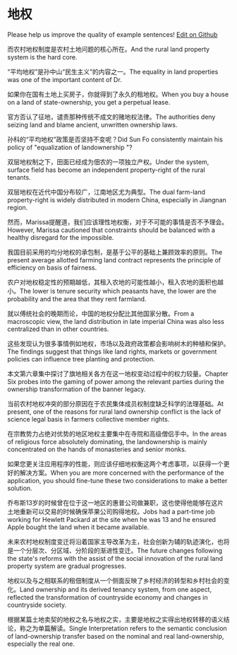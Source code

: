 # 地权

Please help us improve the quality of example sentences! [Edit on Github](https://github.com/jiyushe/jiyu-example-sentence-source/blob/main/chinese/diquan.md)

<p><span class="chinese">而农村地权制度是农村土地问题的核心所在。</span><span class="english">And the rural land property system is the hard core.</span></p>

<p><span class="chinese">“平均地权”是孙中山“民生主义”的内容之一。</span><span class="english">The equality in land properties was one of the important content of Dr.</span></p>

<p><span class="chinese">如果你在国有土地上买房子，你就得到了永久的租地权。</span><span class="english">When you buy a house on a land of state-ownership, you get a perpetual lease.</span></p>

<p><span class="chinese">官方否认了征地，谴责那种传统不成文的赌地权法律。</span><span class="english">The authorities deny seizing land and blame ancient, unwritten ownership laws.</span></p>

<p><span class="chinese">孙科的“平均地权”政策是否坚持不变呢？</span><span class="english">Did Sun Fo consistently maintain his policy of "equalization of landownership "?</span></p>

<p><span class="chinese">双层地权制之下，田面已经成为佃农的一项独立产权。</span><span class="english">Under the system, surface field has become an independent property-right of the rural tenants.</span></p>

<p><span class="chinese">双层地权在近代中国分布较广，江南地区尤为典型。</span><span class="english">The dual farm-land property-right is widely distributed in modern China, especially in Jiangnan region.</span></p>

<p><span class="chinese">然而，Marissa提醒道，我们应该理性地权衡，对于不可能的事情是否不予理会。</span><span class="english">However, Marissa cautioned that constraints should be balanced with a healthy disregard for the impossible.</span></p>

<p><span class="chinese">我国目前采用的均分地权的承包制，是基于公平的基础上兼顾效率的原则。</span><span class="english">The present average allotted farming land contract represents the principle of efficiency on basis of fairness.</span></p>

<p><span class="chinese">农户对地权稳定性的预期越低，其租入农地的可能性越小，租入农地的面积也越小。</span><span class="english">The lower is tenure security which peasants have, the lower are the probability and the area that they rent farmland.</span></p>

<p><span class="chinese">就以傅统社会的晚期而论，中国的地权分配比其他国家分散。</span><span class="english">From a macroscopic view, the land distribution in late imperial China was also less centralized than in other countries.</span></p>

<p><span class="chinese">这些发现认为很多事情例如地权，市场以及政府政策都会影响树木的种植和保护。</span><span class="english">The findings suggest that things like land rights, markets or government policies can influence tree planting and protection.</span></p>

<p><span class="chinese">本文第六章集中探讨了旗地相关各方在这一地权变动过程中的权力较量。</span><span class="english">Chapter Six probes into the gaming of power among the relevant parties during the ownership transformation of the banner legacy.</span></p>

<p><span class="chinese">当前农村地权冲突的部分原因在于农民集体成员权制度缺乏科学的法理基础。</span><span class="english">At present, one of the reasons for rural land ownership conflict is the lack of science legal basis in farmers collective member rights.</span></p>

<p><span class="chinese">在宗教势力占绝对优势的地区地权主要集中在寺院和高级僧侣手中。</span><span class="english">In the areas of religious force absolutely dominating, the landownership is mainly concentrated on the hands of monasteries and senior monks.</span></p>

<p><span class="chinese">如果您更关注应用程序的性能，则应该仔细地权衡这两个考虑事项，以获得一个更好的解决方案。</span><span class="english">When you are more concerned with the performance of the application, you should fine-tune these two considerations to make a better solution.</span></p>

<p><span class="chinese">乔布斯13岁的时候曾在位于这一地区的惠普公司做兼职，这也使得他能够在这片土地重新可以交易的时候确保苹果公司购得地权。</span><span class="english">Jobs had a part-time job working for Hewlett Packard at the site when he was 13 and he ensured Apple bought the land when it became available.</span></p>

<p><span class="chinese">未来农村地权制度变迁将沿着国家主导改革为主，社会创新为辅的轨迹演化，也将是一个分层次、分区域、分阶段的渐进性变迁。</span><span class="english">The future changes following the state's reforms with the assist of the social innovation of the rural land property system are gradual progresses.</span></p>

<p><span class="chinese">地权以及与之相联系的租佃制度从一个侧面反映了乡村经济的转型和乡村社会的变化。</span><span class="english">Land ownership and its derived tenancy system, from one aspect, reflected the transformation of countryside economy and changes in countryside society.</span></p>

<p><span class="chinese">根据某篇土地卖契的地权之名与地权之实，主要是地权之实得出地权转移的语义结论，称之为单篇解读。</span><span class="english">Single Interpretation refers to the semantic conclusion of land-ownership transfer based on the nominal and real land-ownership, especially the real one.</span></p>

